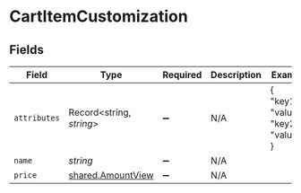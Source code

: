 # CartItemCustomization


## Fields

| Field                                                         | Type                                                          | Required                                                      | Description                                                   | Example                                                       |
| ------------------------------------------------------------- | ------------------------------------------------------------- | ------------------------------------------------------------- | ------------------------------------------------------------- | ------------------------------------------------------------- |
| `attributes`                                                  | Record<string, *string*>                                      | :heavy_minus_sign:                                            | N/A                                                           | {<br/>"key1": "value1",<br/>"key2": "value2"<br/>}            |
| `name`                                                        | *string*                                                      | :heavy_minus_sign:                                            | N/A                                                           |                                                               |
| `price`                                                       | [shared.AmountView](../../../sdk/models/shared/amountview.md) | :heavy_minus_sign:                                            | N/A                                                           |                                                               |